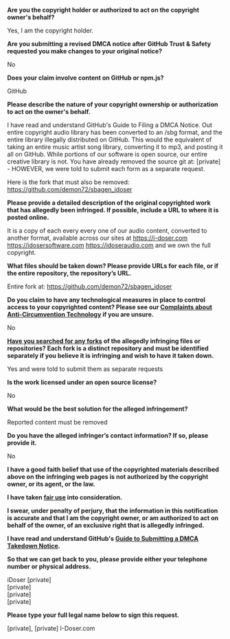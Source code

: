 **Are you the copyright holder or authorized to act on the copyright owner's behalf?**

Yes, I am the copyright holder.

**Are you submitting a revised DMCA notice after GitHub Trust & Safety requested you make changes to your original notice?**

No

**Does your claim involve content on GitHub or npm.js?**

GitHub

**Please describe the nature of your copyright ownership or authorization to act on the owner's behalf.**

I have read and understand GitHub's Guide to Filing a DMCA Notice. Out entire copyright audio library has been converted to an /sbg format, and the entire library illegally distributed on GitHub. This would the equivalent of taking an entire music artist song library, converting it to mp3, and posting it all on GitHub. While portions of our software is open source, our entire creative library is not. You have already removed the source git at: [private] - HOWEVER, we were told to submit each form as a separate request.

Here is the fork that must also be removed: https://github.com/demon72/sbagen_idoser

**Please provide a detailed description of the original copyrighted work that has allegedly been infringed. If possible, include a URL to where it is posted online.**

It is a copy of each every every one of our audio content, converted to another format, available across our sites at https://i-doser.com https://idosersoftware.com https://idoseraudio.com and we own the full copyright.

**What files should be taken down? Please provide URLs for each file, or if the entire repository, the repository’s URL.**

Entire fork at: https://github.com/demon72/sbagen_idoser

**Do you claim to have any technological measures in place to control access to your copyrighted content? Please see our <a href="https://docs.github.com/articles/guide-to-submitting-a-dmca-takedown-notice#complaints-about-anti-circumvention-technology">Complaints about Anti-Circumvention Technology</a> if you are unsure.**

No

**<a href="https://docs.github.com/articles/dmca-takedown-policy#b-what-about-forks-or-whats-a-fork">Have you searched for any forks</a> of the allegedly infringing files or repositories? Each fork is a distinct repository and must be identified separately if you believe it is infringing and wish to have it taken down.**

Yes and were told to submit them as separate requests

**Is the work licensed under an open source license?**

No

**What would be the best solution for the alleged infringement?**

Reported content must be removed

**Do you have the alleged infringer’s contact information? If so, please provide it.**

No

**I have a good faith belief that use of the copyrighted materials described above on the infringing web pages is not authorized by the copyright owner, or its agent, or the law.**

**I have taken <a href="https://www.lumendatabase.org/topics/22">fair use</a> into consideration.**

**I swear, under penalty of perjury, that the information in this notification is accurate and that I am the copyright owner, or am authorized to act on behalf of the owner, of an exclusive right that is allegedly infringed.**

**I have read and understand GitHub's <a href="https://docs.github.com/articles/guide-to-submitting-a-dmca-takedown-notice/">Guide to Submitting a DMCA Takedown Notice</a>.**

**So that we can get back to you, please provide either your telephone number or physical address.**

iDoser [private]  
[private]  
[private]  
[private]  

**Please type your full legal name below to sign this request.**

[private], [private] I-Doser.com
